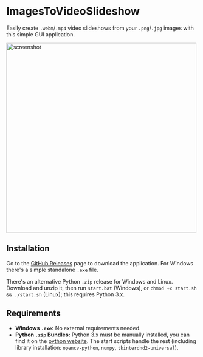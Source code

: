 # ImagesToVideoSlideshow

Easily create `.webm`/`.mp4` video slideshows from your `.png`/`.jpg` images with this simple GUI application.

<img src="https://github.com/user-attachments/assets/455a0ab1-50b5-4977-a6de-9c00d449ff01" alt="screenshot" width="500"/>

## Installation

Go to the [GitHub Releases](https://github.com/rainlizard/ImagesToVideoSlideshow/releases) page to download the application. For Windows there's a simple standalone `.exe` file.

There's an alternative Python `.zip` release for Windows and Linux. Download and unzip it, then run `start.bat` (Windows), or `chmod +x start.sh && ./start.sh` (Linux); this requires Python 3.x.

## Requirements

*   **Windows `.exe`:** No external requirements needed.
*   **Python `.zip` Bundles:** Python 3.x must be manually installed, you can find it on the [python website](https://www.python.org/). The start scripts handle the rest (including library installation: `opencv-python`, `numpy`, `tkinterdnd2-universal`).